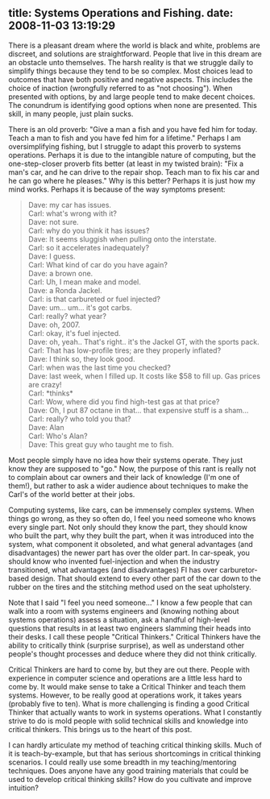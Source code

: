 title: Systems Operations and Fishing.
date: 2008-11-03 13:19:29
---

<p>There is a pleasant dream where the world is black and white, problems are discreet, and solutions are straightforward. People that live in this dream are an obstacle unto themselves. The harsh reality is that we struggle daily to simplify things because they tend to be so complex. Most choices lead to outcomes that have both positive and negative aspects. This includes the choice of inaction (wrongfully referred to as "not choosing"). When presented with options, by and large people tend to make decent choices. The conundrum is identifying good options when none are presented. This skill, in many people, just plain sucks.</p>
<p>There is an old proverb: "Give a man a fish and you have fed him for today. Teach a man to fish and you have fed him for a lifetime." Perhaps I am oversimplifying fishing, but I struggle to adapt this proverb to systems operations. Perhaps it is due to the intangible nature of computing, but the one-step-closer proverb fits better (at least in my twisted brain): "Fix a man's car, and he can drive to the repair shop. Teach man to fix his car and he can go where he pleases." Why is this better? Perhaps it is just how my mind works. Perhaps it is because of the way symptoms present:</p>

<blockquote>Dave: my car has issues.<br />Carl: what's wrong with it?<br />Dave: not sure.<br />Carl: why do you think it has issues?<br />Dave: It seems sluggish when pulling onto the interstate.<br />Carl: so it accelerates inadequately?<br />Dave: I guess.<br />Carl: What kind of car do you have again?<br />Dave: a brown one.<br />Carl: Uh, I mean make and model.<br />Dave: a Ronda Jackel.<br />Carl: is that carbureted or fuel injected?<br />Dave: um... um... it's got carbs.<br />Carl: really? what year?<br />Dave: oh, 2007.<br />Carl: okay, it's fuel injected.<br />Dave: oh, yeah.. That's right.. it's the Jackel GT, with the sports pack.<br />Carl: That has low-profile tires; are they properly inflated?<br />Dave: I think so, they look good.<br />Carl: when was the last time you checked?<br />Dave: last week, when I filled up. It costs like $58 to fill up. Gas prices are crazy!<br />Carl: *thinks*<br />Carl: Wow, where did you find high-test gas at that price?<br />Dave: Oh, I put 87 octane in that... that expensive stuff is a sham...<br />Carl: really? who told you that?<br />Dave: Alan<br />Carl: Who's Alan?<br />Dave: This great guy who taught me to fish.<br /></blockquote>

<p>Most people simply have no idea how their systems operate. They just know they are supposed to "go." Now, the purpose of this rant is really not to complain about car owners and their lack of knowledge (I'm one of them!), but rather to ask a wider audience about techniques to make the Carl's of the world better at their jobs.</p>
<p>Computing systems, like cars, can be immensely complex systems. When things go wrong, as they so often do, I feel you need someone who knows every single part. Not only should they know the part, they should know who built the part, why they built the part, when it was introduced into the system, what component it obsoleted, and what general advantages (and disadvantages) the newer part has over the older part. In car-speak, you should know who invented fuel-injection and when the industry transitioned, what advantages (and disadvantages) FI has over carburetor-based design. That should extend to every other part of the car down to the rubber on the tires and the stitching method used on the seat upholstery.</p>
<p>Note that I said "I feel you need someone..." I know a few people that can walk into a room with systems engineers and (knowing nothing about systems operations) assess a situation, ask a handful of high-level questions that results in at least two engineers slamming their heads into their desks. I call these people "Critical Thinkers." Critical Thinkers have the ability to critically think (surprise surprise), as well as understand other people's thought processes and deduce where they did not think critically.</p>
<p>Critical Thinkers are hard to come by, but they are out there. People with experience in computer science and operations are a little less hard to come by. It would make sense to take a Critical Thinker and teach them systems. However, to be really good at operations work, it takes years (probably five to ten). What is more challenging is finding a good Critical Thinker that actually wants to work in systems operations. What I constantly strive to do is mold people with solid technical skills and knowledge into critical thinkers. This brings us to the heart of this post.</p>
<p>I can hardly articulate my method of teaching critical thinking skills. Much of it is teach-by-example, but that has serious shortcomings in critical thinking scenarios. I could really use some breadth in my teaching/mentoring techniques. Does anyone have any good training materials that could be used to develop critical thinking skills? How do you cultivate and improve intuition?</p>
